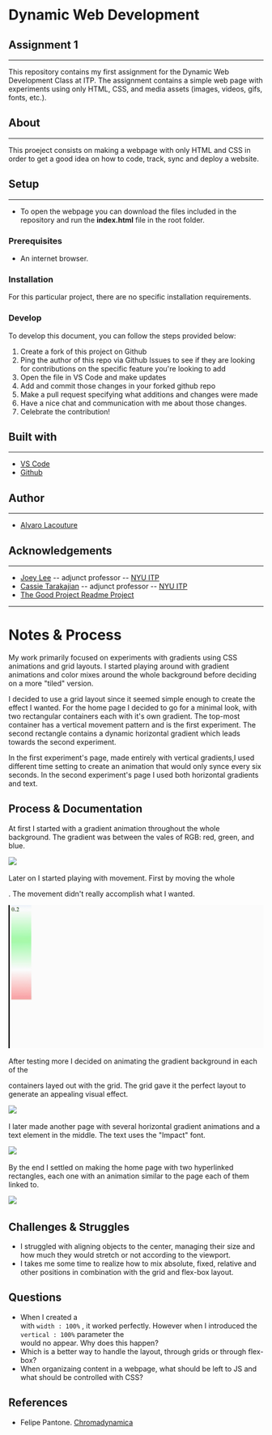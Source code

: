 # Dynamic Web Development 
## Assignment 1
***

This repository contains my first assignment for the Dynamic Web Development Class at ITP. The assignment contains a simple web page with experiments using only HTML, CSS, and media assets (images, videos, gifs, fonts, etc.).

## About
***

This proeject consists on making a webpage with only HTML and CSS in order to get a good idea on how to code, track, sync and deploy a website.

## Setup
***

 - To open the webpage you can download the files included in the repository and run the **index.html** file in the root folder.

### Prerequisites

 -  An internet browser.

### Installation

For this particular project, there are no specific installation requirements.

### Develop

To develop this document, you can follow the steps provided below:
1. Create a fork of this project on Github
2. Ping the author of this repo via Github Issues to see if they are looking for contributions on the specific feature you're looking to add
3. Open the file in VS Code and make updates 
4. Add and commit those changes in your forked github repo
5. Make a pull request specifying what additions and changes were made
6. Have a nice chat and communication with me about those changes. 
7. Celebrate the contribution! 

## Built with
***
* [VS Code](https://code.visualstudio.com/)
* [Github](https://github.com)

## Author
***
* [Alvaro Lacouture](https://alvarolacouture.com) 

## Acknowledgements
***
* [Joey Lee](https://jk-lee.com) -- adjunct professor -- [NYU ITP](https://itp.nyu.edu)
* [Cassie Tarakajian](https://cassietarakajian.com/) -- adjunct professor -- [NYU ITP](https://itp.nyu.edu)
* [The Good Project Readme Project](https://github.com/itp-dwd/2020-spring/blob/master/templates/readme-template.md)


***
# Notes & Process

My work primarily focused on experiments with gradients using CSS animations and grid layouts. I started playing around with gradient animations and color mixes around the whole background before deciding on a more "tiled" version. 

I decided to use a grid layout since it seemed simple enough to create the effect I wanted. For the home page I decided to go for a minimal look, with two rectangular containers each with it's own gradient. The top-most container has a vertical movement pattern and is the first experiment. The second rectangle contains a dynamic horizontal gradient which leads towards the second experiment.

In the first experiment's page, made entirely with vertical gradients,I used different time setting to create an animation that would only synce every six seconds. In the second experiment's page I used both horizontal gradients and text.


## Process & Documentation

At first I started with a gradient animation throughout the whole background. The gradient was between the vales of RGB: red, green, and blue.

![](GIFs/process_1.gif)

Later on I started playing with movement. First by moving the whole <div>. The movement didn't really accomplish what I wanted.

![](GIFs/process_2.gif)

After testing more I decided on animating the gradient background in each of the <div> containers layed out with the grid. The grid gave it the perfect layout to generate an appealing visual effect.

![](GIFs/process_3.gif)

I later made another page with several horizontal gradient animations and a text element in the middle. The text uses the "Impact" font.

![](GIFs/process_5.gif)

By the end I settled on making the home page with two hyperlinked rectangles, each one with an animation similar to the page each of them linked to. 

![](GIFs/process_4.gif)



## Challenges & Struggles
 - I struggled with aligning objects to the center, managing their size and how much they would stretch or not according to the viewport.
  - I takes me some time to realize how to mix absolute, fixed, relative and other positions in combination with the grid and flex-box layout.

## Questions
 - When I created a <div> with `width : 100%` , it worked perfectly. However when I introduced the `vertical : 100%` parameter the <div> would no appear. Why does this happen?
  - Which is a better way to handle the layout, through grids or through flex-box?
  - When organizaing content in a webpage, what should be left to JS and what should be controlled with CSS?


## References

* Felipe Pantone. [Chromadynamica](https://www.felipepantone.com/chromadynamica)